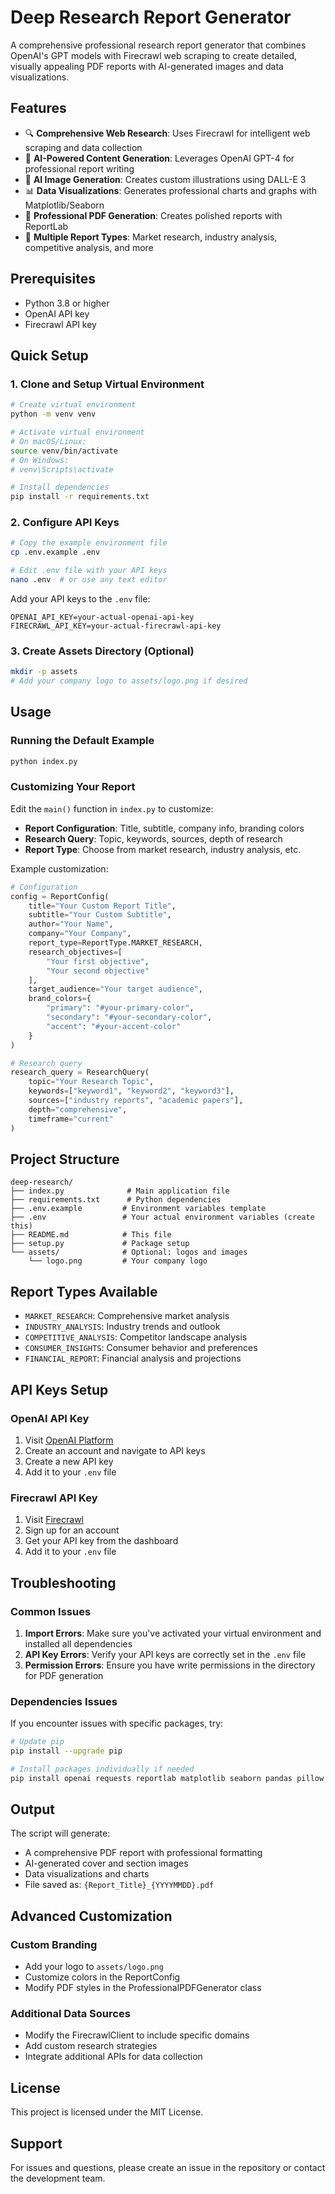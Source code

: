 # Deep Research Report Generator

A comprehensive professional research report generator that combines OpenAI's GPT models with Firecrawl web scraping to create detailed, visually appealing PDF reports with AI-generated images and data visualizations.

## Features

- 🔍 **Comprehensive Web Research**: Uses Firecrawl for intelligent web scraping and data collection
- 🤖 **AI-Powered Content Generation**: Leverages OpenAI GPT-4 for professional report writing
- 🎨 **AI Image Generation**: Creates custom illustrations using DALL-E 3
- 📊 **Data Visualizations**: Generates professional charts and graphs with Matplotlib/Seaborn
- 📄 **Professional PDF Generation**: Creates polished reports with ReportLab
- 🎯 **Multiple Report Types**: Market research, industry analysis, competitive analysis, and more

## Prerequisites

- Python 3.8 or higher
- OpenAI API key
- Firecrawl API key

## Quick Setup

### 1. Clone and Setup Virtual Environment

```bash
# Create virtual environment
python -m venv venv

# Activate virtual environment
# On macOS/Linux:
source venv/bin/activate
# On Windows:
# venv\Scripts\activate

# Install dependencies
pip install -r requirements.txt
```

### 2. Configure API Keys

```bash
# Copy the example environment file
cp .env.example .env

# Edit .env file with your API keys
nano .env  # or use any text editor
```

Add your API keys to the `.env` file:
```
OPENAI_API_KEY=your-actual-openai-api-key
FIRECRAWL_API_KEY=your-actual-firecrawl-api-key
```

### 3. Create Assets Directory (Optional)

```bash
mkdir -p assets
# Add your company logo to assets/logo.png if desired
```

## Usage

### Running the Default Example

```bash
python index.py
```

### Customizing Your Report

Edit the `main()` function in `index.py` to customize:

- **Report Configuration**: Title, subtitle, company info, branding colors
- **Research Query**: Topic, keywords, sources, depth of research
- **Report Type**: Choose from market research, industry analysis, etc.

Example customization:

```python
# Configuration
config = ReportConfig(
    title="Your Custom Report Title",
    subtitle="Your Custom Subtitle",
    author="Your Name",
    company="Your Company",
    report_type=ReportType.MARKET_RESEARCH,
    research_objectives=[
        "Your first objective",
        "Your second objective"
    ],
    target_audience="Your target audience",
    brand_colors={
        "primary": "#your-primary-color",
        "secondary": "#your-secondary-color",
        "accent": "#your-accent-color"
    }
)

# Research query
research_query = ResearchQuery(
    topic="Your Research Topic",
    keywords=["keyword1", "keyword2", "keyword3"],
    sources=["industry reports", "academic papers"],
    depth="comprehensive",
    timeframe="current"
)
```

## Project Structure

```
deep-research/
├── index.py              # Main application file
├── requirements.txt      # Python dependencies
├── .env.example         # Environment variables template
├── .env                 # Your actual environment variables (create this)
├── README.md            # This file
├── setup.py             # Package setup
└── assets/              # Optional: logos and images
    └── logo.png         # Your company logo
```

## Report Types Available

- `MARKET_RESEARCH`: Comprehensive market analysis
- `INDUSTRY_ANALYSIS`: Industry trends and outlook
- `COMPETITIVE_ANALYSIS`: Competitor landscape analysis
- `CONSUMER_INSIGHTS`: Consumer behavior and preferences
- `FINANCIAL_REPORT`: Financial analysis and projections

## API Keys Setup

### OpenAI API Key
1. Visit [OpenAI Platform](https://platform.openai.com/)
2. Create an account and navigate to API keys
3. Create a new API key
4. Add it to your `.env` file

### Firecrawl API Key
1. Visit [Firecrawl](https://firecrawl.dev/)
2. Sign up for an account
3. Get your API key from the dashboard
4. Add it to your `.env` file

## Troubleshooting

### Common Issues

1. **Import Errors**: Make sure you've activated your virtual environment and installed all dependencies
2. **API Key Errors**: Verify your API keys are correctly set in the `.env` file
3. **Permission Errors**: Ensure you have write permissions in the directory for PDF generation

### Dependencies Issues

If you encounter issues with specific packages, try:

```bash
# Update pip
pip install --upgrade pip

# Install packages individually if needed
pip install openai requests reportlab matplotlib seaborn pandas pillow python-dotenv
```

## Output

The script will generate:
- A comprehensive PDF report with professional formatting
- AI-generated cover and section images
- Data visualizations and charts
- File saved as: `{Report_Title}_{YYYYMMDD}.pdf`

## Advanced Customization

### Custom Branding
- Add your logo to `assets/logo.png`
- Customize colors in the ReportConfig
- Modify PDF styles in the ProfessionalPDFGenerator class

### Additional Data Sources
- Modify the FirecrawlClient to include specific domains
- Add custom research strategies
- Integrate additional APIs for data collection

## License

This project is licensed under the MIT License.

## Support

For issues and questions, please create an issue in the repository or contact the development team. 